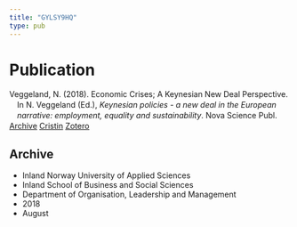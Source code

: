 ```yaml
---
title: "GYLSY9HQ"
type: pub
---
```

<h1>Publication</h1>
<article id="csl-bib-container-GYLSY9HQ" class="csl-bib-container">
  <div class="csl-bib-body" style="line-height: 1.35; padding-left: 1em; text-indent:-1em;">
  <div class="csl-entry">Veggeland, N. (2018). Economic Crises; A Keynesian New Deal Perspective. In N. Veggeland (Ed.), <i>Keynesian policies - a new deal in the European narrative: employment, equality and sustainability</i>. Nova Science Publ.</div>
</div>
  <div class="csl-bib-buttons">
    <a href="#taxonomy-article-GYLSY9HQ" class="csl-bib-button">Archive</a>
    <a href="https://app.cristin.no/results/show.jsf?id=1602712" alt="Cristin URL" class="csl-bib-button">Cristin</a>
    <a href="http://zotero.org/groups/5402882/items/GYLSY9HQ" alt="Zotero URL" class="csl-bib-button">Zotero</a>
  </div>
  <div id="csl-bib-meta-container-GYLSY9HQ"></div>
</article>
<div id="csl-bib-meta-GYLSY9HQ" class="csl-bib-meta">
  <article id="taxonomy-article-GYLSY9HQ" class="taxonomy-article">
    <h1>Archive</h1>
    <ul>
      <li>Inland Norway University of Applied Sciences</li>
      <li>Inland School of Business and Social Sciences</li>
      <li>Department of Organisation, Leadership and Management</li>
      <li>2018</li>
      <li>August</li>
    </ul>
  </article>
</div>
